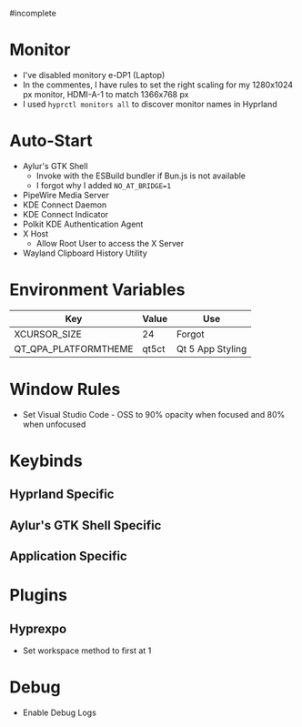 #incomplete
# Monitor
- I've disabled monitory e-DP1 (Laptop)
- In the commentes, I have rules to set the right scaling for my 1280x1024 px monitor, HDMI-A-1 to match 1366x768 px
- I used `hyprctl monitors all` to discover monitor names in Hyprland

# Auto-Start
- Aylur's GTK Shell
  - Invoke with the ESBuild bundler if Bun.js is not available
  - I forgot why I added `NO_AT_BRIDGE=1`
- PipeWire Media Server
- KDE Connect Daemon
- KDE Connect Indicator
- Polkit KDE Authentication Agent
- X Host
  - Allow Root User to access the X Server
- Wayland Clipboard History Utility

# Environment Variables
| Key                  | Value | Use              |
| -------------------- | ----- | ---------------- |
| XCURSOR_SIZE         | 24    | Forgot           |
| QT_QPA_PLATFORMTHEME | qt5ct | Qt 5 App Styling |

# Window Rules
- Set Visual Studio Code - OSS to 90% opacity when focused and 80% when unfocused

# Keybinds
## Hyprland Specific
## Aylur's GTK Shell Specific
## Application Specific

# Plugins
## Hyprexpo
- Set workspace method to first at 1

# Debug
- Enable Debug Logs
